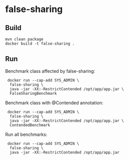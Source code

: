 # false-sharing

## Build
```shell script
mvn clean package
docker build -t false-sharing .
```

## Run
Benchmark class affected by false-sharing:
```shell script
 docker run --cap-add SYS_ADMIN \
  false-sharing \
  java -jar -XX:-RestrictContended /opt/app/app.jar \
  FalseSharingBenchmark
```

Benchmark class with @Contended annotation:
```shell script
 docker run --cap-add SYS_ADMIN \
  false-sharing \
  java -jar -XX:-RestrictContended /opt/app/app.jar \
  ContendedBenchmark
```

Run all benchmarks:
```shell script
 docker run --cap-add SYS_ADMIN \
  false-sharing \
  java -jar -XX:-RestrictContended /opt/app/app.jar
```